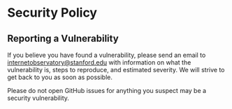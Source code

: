 # Security Policy

## Reporting a Vulnerability

If you believe you have found a vulnerability, please send an email to
[internetobservatory@stanford.edu](mailto:internetobservatory@stanford.edu) with information
on what the vulnerability is, steps to reproduce, and estimated severity. We will
strive to get back to you as soon as possible.

Please do not open GitHub issues for anything you suspect may be a security vulnerability.
